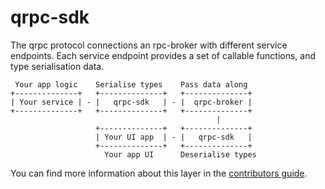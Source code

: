 # qrpc-sdk

The qrpc protocol connections an rpc-broker with different service
endpoints.  Each service endpoint provides a set of callable
functions, and type serialisation data.


```
 Your app logic    Serialise types    Pass data along
+--------------+   +--------------+   +--------------+
| Your service | - |   qrpc-sdk   | - |  qrpc-broker |
+--------------+   +--------------+   +--------------+
                                              |
                   +--------------+   +--------------+
                   | Your UI app  | - |   qrpc-sdk   |
                   +--------------+   +--------------+
                     Your app UI      Deserialise types
```

You can find more information about this layer in the [contributors
guide][guide].


[guide]: https://docs.qaul.net/contributors/technical
